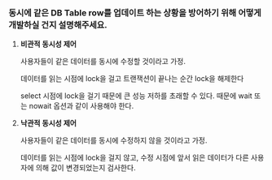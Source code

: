### 동시에 같은 DB Table row를 업데이트 하는 상황을 방어하기 위해 어떻게 개발하실 건지 설명해주세요.

1. **비관적 동시성 제어**

   사용자들이 같은 데이터를 동시에 수정할 것이라고 가정.

   데이터를 읽는 시점에 lock을 걸고 트랜잭션이 끝나는 순간 lock을 해제한다

   select 시점에 lock을 걸기 때문에 큰 성능 저하를 초래할 수 있다. 때문에 wait 또는 nowait 옵션과 같이 사용해야 한다.

2. **낙관적 동시성 제어**

   사용자들이 같은 데이터를 동시에 수정하지 않을 것이라고 가정.

   데이터를 읽는 시점에 lock을 걸지 않고, 수정 시점에 앞서 읽은 데이터가 다른 사용자에 의해 값이 변경되었는지 검사한다.